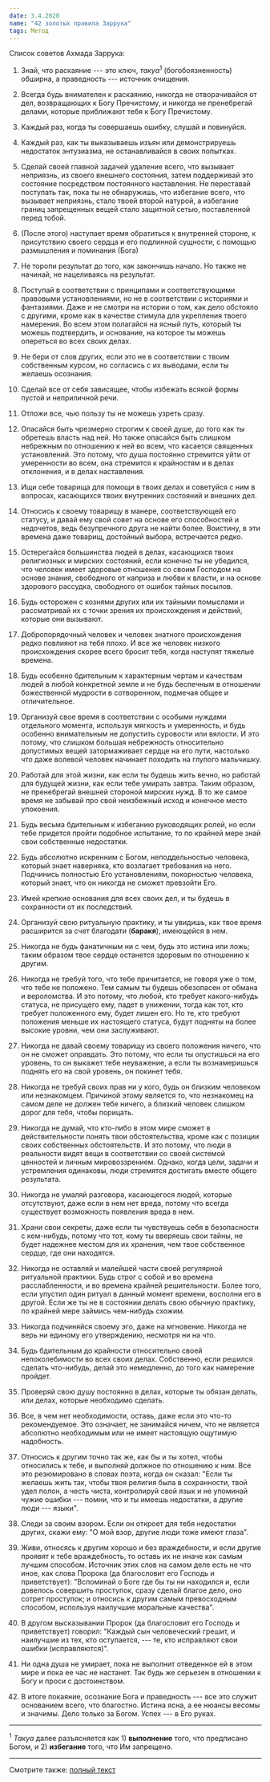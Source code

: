 ```yaml
---
date: 3.4.2020
name: "42 золотых правила Заррука"
tags: Метод
---
```


Список советов Ахмада Заррука:

1. Знай, что раскаяние --- это ключ, *такуа*<sup>1</sup>
(богобоязненность) обширна, а праведность --- источник очищения.

2. Всегда будь внимателен к раскаянию, никогда не отворачивайся от
дел, возвращающих к Богу Пречистому, и никогда не пренебрегай делами,
которые приближают тебя к Богу Пречистому.

3. Каждый раз, когда ты совершаешь ошибку, слушай и повинуйся.

4. Каждый раз, как ты выказываешь изъян или демонстрируешь недостаток
энтузиазма, не останавливайся в своих попытках.

5. Сделай своей главной задачей удаление всего, что вызывает
неприязнь, из своего внешнего состояния, затем поддерживай это
состояние посредством постоянного наставления. Не переставай поступать
так, пока ты не обнаружишь, что избегание всего, что вызывает
неприязнь, стало твоей второй натурой, а избегание границ запрещенных
вещей стало защитной сетью, поставленной перед тобой.

6. (После этого) наступает время обратиться к внутренней стороне, к
присутствию своего сердца и его подлинной сущности, с помощью
размышления и поминания (Бога)

7. Не торопи результат до того, как закончишь начало. Но также не
начинай, не нацеливаясь на результат.

8. Поступай в соответствии с принципами и соответствующими правовыми
установлениями, но не в соответствии с историями и фантазиями. Даже и
не смотри на истории о том, как дело обстояло с другими, кроме как в
качестве стимула для укрепления твоего намерения. Во всем этом
полагайся на ясный путь, который ты можешь подтвердить, и основание,
на которое ты можешь опереться во всех своих делах.

9. Не бери от слов других, если это не в соответствии с твоим
собственным курсом, но согласись с их выводами, если ты желаешь
осознания.

10. Сделай все от себя зависящее, чтобы избежать всякой формы пустой и
неприличной речи.

11. Отложи все, чью пользу ты не можешь узреть сразу.

12. Опасайся быть чрезмерно строгим к своей душе, до того как ты
обретешь власть над ней. Но также опасайся быть слишком небрежным по
отношению к ней во всем, что касается священных установлений. Это
потому, что душа постоянно стремится уйти от умеренности во всем, она
стремится к крайностям и в делах отклонения, и в делах наставления.

13. Ищи себе товарища для помощи в твоих делах и советуйся с ним в
вопросах, касающихся твоих внутренних состояний и внешних дел.

14. Относись к своему товарищу в манере, соответствующей его статусу,
и давай ему свой совет на основе его способностей и недочетов, ведь
безупречного друга не найти более. Воистину, в эти времена даже
товарищ, достойный выбора, встречается редко.

15. Остерегайся большинства людей в делах, касающихся твоих
религиозных и мирских состояний, если конечно ты не убедился, что
человек имеет здоровые отношения со своим Господом на основе знания,
свободного от каприза и любви к власти, и на основе здорового
рассудка, свободного от ошибок тайных посылов.

16. Будь осторожен с кознями других или их тайными помыслами и
рассматривай их с точки зрения их происхождения и действий, которые
они вызывают.

17. Добропорядочный человек и человек знатного происхождения редко
повлияют на тебя плохо. И все же человек низкого происхождения скорее
всего бросит тебя, когда наступят тяжелые времена.

18. Будь особенно бдительным к характерным чертам и качествам людей в
любой конкретной земле и не будь беспечным в отношении божественной
мудрости в сотворенном, подмечая общее и отличительное.

19. Организуй свое время в соответствии с особыми нуждами отдельного
момента, используя мягкость и умеренность, и будь особенно
внимательным не допустить суровости или вялости. И это потому, что
слишком большая небрежность относительно допустимых вещей
затормаживает сердце на его пути, настолько что даже волевой человек
начинает походить на глупого мальчишку.

20. Работай для этой жизни, как если ты будешь жить вечно, но работай
для будущей жизни, как если тебе умирать завтра. Таким образом, не
пренебрегай внешней стороной мирских нужд. В то же самое время не
забывай про свой неизбежный исход и конечное место упокоения.

21. Будь весьма бдительным к избеганию руководящих ролей, но если тебе
придется пройти подобное испытание, то по крайней мере знай свои
собственные недостатки.

22. Будь абсолютно искренним с Богом, неподдельностью человека,
который знает наверняка, кто возлагает требования на него. Подчинись
полностью Его установлениям, покорностью человека, который знает, что
он никогда не сможет превзойти Его.

23. Имей крепкие основания для всех своих дел, и ты будешь в
сохранности от их последствий.

24. Организуй свою ритуальную практику, и ты увидишь, как твое время
расширится за счет благодати (**баракя**), имеющейся в нем.

25. Никогда не будь фанатичным ни с чем, будь это истина или ложь;
таким образом твое сердце останется здоровым по отношению к другим.

26. Никогда не требуй того, что тебе причитается, не говоря уже о том,
что тебе не положено. Тем самым ты будешь обезопасен от обмана и
вероломства. И это потому, что любой, кто требует какого-нибудь
статуса, не присущего ему, падет в унижении, тогда как тот, кто
требует положенного ему, будет лишен его. Но те, кто требуют положения
меньше их настоящего статуса, будут подняты на более высокие уровни,
чем они заслуживают.

27. Никогда не давай своему товарищу из своего положения ничего, что
он не сможет оправдать. Это потому, что если ты опустишься на его
уровень, то он выкажет тебе неуважение, а если ты вознамеришься
поднять его на свой уровень, он покинет тебя.

28. Никогда не требуй своих прав ни у кого, будь он близким человеком
или незнакомцем. Причиной этому является то, что незнакомец на самом
деле не должен тебе ничего, а близкий человек слишком дорог для тебя,
чтобы порицать.

29. Никогда не думай, что кто-либо в этом мире сможет в
действительности понять твои обстоятельства, кроме как с позиции своих
собственных обстоятельств. И это потому, что люди в реальности видят
вещи в соответствии со своей системой ценностей и личным
мировоззрением. Однако, когда цели, задачи и устремления одинаковы,
люди стремятся достигать вместе общего результата.

30. Никогда не умаляй разговора, касающегося людей, которые
отсутствуют, даже если в нем нет вреда, потому что всегда существует
возможность появления вреда в нем.

31. Храни свои секреты, даже если ты чувствуешь себя в безопасности с
кем-нибудь, потому что тот, кому ты вверяешь свои тайны, не будет
надежнее местом для их хранения, чем твое собственное сердце, где они
находятся.

32. Никогда не оставляй и малейшей части своей регулярной ритуальной
практики. Будь строг с собой и во времена расслабленности, и во
времена крайней решительности. Более того, если упустил один ритуал в
данный момент времени, восполни его в другой. Если же ты не в
состоянии делать свою обычную практику, по крайней мере займись
чем-нибудь схожим.

33. Никогда подчиняйся своему эго, даже на мгновение. Никогда не верь
ни единому его утверждению, несмотря ни на что.

34. Будь бдительным до крайности относительно своей непоколебимости во
всех своих делах. Собственно, если решился сделать что-нибудь, делай
это немедленно, до того как намерение пройдет.

35. Проверяй свою душу постоянно в делах, которые ты обязан делать,
или делах, которые необходимо сделать.

36. Все, в чем нет необходимости, оставь, даже если это что-то
рекомендуемое. Это означает, не занимайся ничем, что не является
абсолютно необходимым или не имеет настоящую ощутимую надобность.

37. Относись к другим точно так же, как бы и ты хотел, чтобы
относились к тебе, и выполняй должное по отношению к ним. Все это
резюмировано в словах поэта, когда он сказал: "Если ты желаешь жить
так, чтобы твоя религия была в сохранности, твой удел полон, а честь
чиста, контролируй свой язык и не упоминай чужие ошибки --- помни, что
и ты имеешь недостатки, а другие люди --- языки".

38. Следи за своим взором. Если он откроет для тебя недостатки других,
скажи ему: "О мой взор, другие люди тоже имеют глаза".

39. Живи, относясь к другим хорошо и без враждебности, и если другие
проявят к тебе враждебность, то оставь их не иначе как самым лучшим
способом. Источник этих слов на самом деле есть не что иное, как слова
Пророка (да благословит его Господь и приветствует): "Вспоминай о Боге
где бы ты ни находился и, если довелось совершить проступок, сразу
сделай благое дело, оно сотрет проступок; и относись к другим самым
превосходным способом, используя наилучшие моральные качества".

40.  В другом высказывании Пророк (да благословит его Господь и
приветствует) говорил: "Каждый сын человеческий грешит, и наилучшие из
тех, кто оступается, --- те, кто исправляют свои ошибки
(исправляются)".

41. Ни одна душа не умирает, пока не выполнит отведенное ей в этом
мире и пока ее час не настанет. Так будь же серьезен в отношении к
Богу и проси с достоинством.

42. В итоге покаяние, осознание Бога и праведность --- все это служит
основанием всего, что благостно. Истина ясна, а ее нюансы весомы и
значимы. Дело только за Богом. Успех --- в Его руках.

--- 

<sup>1</sup> *Такуа* далее разъясняется как 1) **выполнение** того,
что предписано Богом, и 2) **избегание** того, что Им запрещено.

---

Смотрите также: [полный текст](/ru/reading-club/zarruq.html)
